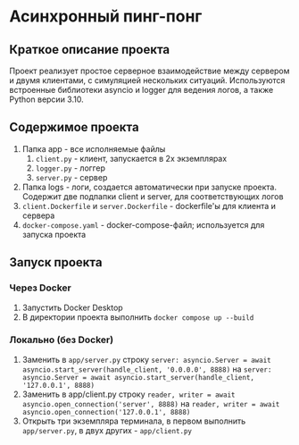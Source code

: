 # Асинхронный пинг-понг
## Краткое описание проекта
Проект реализует простое серверное взаимодействие между сервером и двумя клиентами, с симуляцией нескольких ситуаций.
Используются встроенные библиотеки asyncio и logger для ведения логов, а также Python версии 3.10. 
## Содержимое проекта
1. Папка app - все исполняемые файлы
    1. `client.py` - клиент, запускается в 2х экземплярах
    2. `logger.py` - логгер 
    3. `server.py` - сервер
2. Папка logs - логи, создается автоматически при запуске проекта. Содержит две подпапки client и server, 
для соответствующих логов 
3. `client.Dockerfile` и `server.Dockerfile` - dockerfile'ы для клиента и сервера
4. `docker-compose.yaml` - docker-compose-файл; используется для запуска проекта
## Запуск проекта
### Через Docker
1. Запустить Docker Desktop
2. В директории проекта выполнить `docker compose up --build`
### Локально (без Docker)
1. Заменить в `app/server.py` строку 
`server: asyncio.Server = await asyncio.start_server(handle_client, '0.0.0.0', 8888)`
на `server: asyncio.Server = await asyncio.start_server(handle_client, '127.0.0.1', 8888)`
2. Заменить в app/client.py строку 
`reader, writer = await asyncio.open_connection('server', 8888)`
на `reader, writer = await asyncio.open_connection('127.0.0.1', 8888)`
3. Открыть три экземпляра терминала, в первом выполнить `app/server.py`, 
в двух других - `app/client.py`

